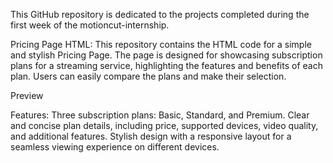 This GitHub repository is dedicated to the projects completed during the first week of the motioncut-internship.



Pricing Page HTML:
This repository contains the HTML code for a simple and stylish Pricing Page. The page is designed for showcasing subscription plans for a streaming service, highlighting the features and benefits of each plan. Users can easily compare the plans and make their selection.

Preview

Features:
Three subscription plans: Basic, Standard, and Premium.
Clear and concise plan details, including price, supported devices, video quality, and additional features.
Stylish design with a responsive layout for a seamless viewing experience on different devices.
